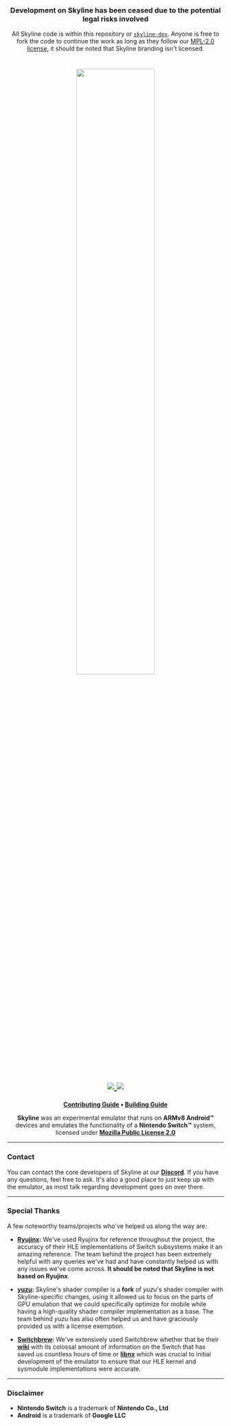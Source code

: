 <p>
    <h3 align="center">Development on Skyline has been ceased due to the potential legal risks involved</h3>
    <p align="center">All Skyline code is within this repository or <a href="https://github.com/skyline-emu/skyline-dev"><code>skyline-dev</code></a>. Anyone is free to fork the code to continue the work as long as they follow our <a href="LICENSE.md">MPL-2.0 license</a>, it should be noted that Skyline branding isn't licensed.</p>
</p>

<h1 align="center">
    <a href="https://github.com/skyline-emu/skyline" target="_blank">
        <img height="60%" width="60%" src="https://raw.github.com/skyline-emu/branding/master/banner/skyline-banner-rounded.png"><br>
    </a>
    <a href="https://discord.gg/XnbXNQM" target="_blank">
        <img src="https://img.shields.io/discord/545842171459272705.svg?label=&logo=discord&logoColor=ffffff&color=5865F2&labelColor=404EED">
    </a>
    <a href="https://github.com/skyline-emu/skyline/actions/workflows/ci.yml" target="_blank">
        <img src="https://github.com/skyline-emu/skyline/actions/workflows/ci.yml/badge.svg"><br>
    </a>
</h1>

<p align="center">
    <b><a href="CONTRIBUTING.md">Contributing Guide</a> • <a href="BUILDING.md">Building Guide</a></b>
</p>

<p align="center">
    <b>Skyline</b> was an experimental emulator that runs on <b>ARMv8 Android™</b> devices and emulates the functionality of a <b>Nintendo Switch™</b> system, licensed under <a href="https://github.com/skyline-emu/skyline/blob/master/LICENSE.md"><b>Mozilla Public License 2.0</b></a>
</p>

---

### Contact
You can contact the core developers of Skyline at our **[Discord](https://discord.gg/XnbXNQM)**. If you have any questions, feel free to ask. It's also a good place to just keep up with the emulator, as most talk regarding development goes on over there.

---

### Special Thanks
A few noteworthy teams/projects who've helped us along the way are:
* **[Ryujinx](https://ryujinx.org/):** We've used Ryujinx for reference throughout the project, the accuracy of their HLE implementations of Switch subsystems make it an amazing reference. The team behind the project has been extremely helpful with any queries we've had and have constantly helped us with any issues we've come across. **It should be noted that Skyline is not based on Ryujinx**.

* **[yuzu](https://yuzu-emu.org/):** Skyline's shader compiler is a **fork** of *yuzu*'s shader compiler with Skyline-specific changes, using it allowed us to focus on the parts of GPU emulation that we could specifically optimize for mobile while having a high-quality shader compiler implementation as a base. The team behind *yuzu* has also often helped us and have graciously provided us with a license exemption.

* **[Switchbrew](https://github.com/switchbrew/):** We've extensively used Switchbrew whether that be their **[wiki](https://switchbrew.org/)** with its colossal amount of information on the Switch that has saved us countless hours of time or **[libnx](https://github.com/switchbrew/libnx)** which was crucial to initial development of the emulator to ensure that our HLE kernel and sysmodule implementations were accurate.

---

### Disclaimer
* **Nintendo Switch** is a trademark of **Nintendo Co., Ltd**
* **Android** is a trademark of **Google LLC**
